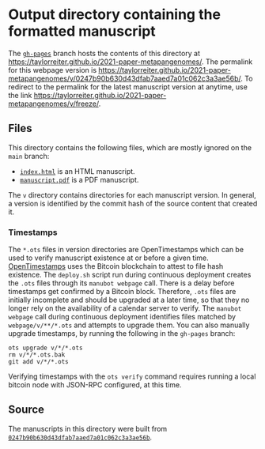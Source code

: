 # Output directory containing the formatted manuscript

The [`gh-pages`](https://github.com/taylorreiter/2021-paper-metapangenomes/tree/gh-pages) branch hosts the contents of this directory at <https://taylorreiter.github.io/2021-paper-metapangenomes/>.
The permalink for this webpage version is <https://taylorreiter.github.io/2021-paper-metapangenomes/v/0247b90b630d43dfab7aaed7a01c062c3a3ae56b/>.
To redirect to the permalink for the latest manuscript version at anytime, use the link <https://taylorreiter.github.io/2021-paper-metapangenomes/v/freeze/>.

## Files

This directory contains the following files, which are mostly ignored on the `main` branch:

+ [`index.html`](index.html) is an HTML manuscript.
+ [`manuscript.pdf`](manuscript.pdf) is a PDF manuscript.

The `v` directory contains directories for each manuscript version.
In general, a version is identified by the commit hash of the source content that created it.

### Timestamps

The `*.ots` files in version directories are OpenTimestamps which can be used to verify manuscript existence at or before a given time.
[OpenTimestamps](https://opentimestamps.org/) uses the Bitcoin blockchain to attest to file hash existence.
The `deploy.sh` script run during continuous deployment creates the `.ots` files through its `manubot webpage` call.
There is a delay before timestamps get confirmed by a Bitcoin block.
Therefore, `.ots` files are initially incomplete and should be upgraded at a later time, so that they no longer rely on the availability of a calendar server to verify.
The `manubot webpage` call during continuous deployment identifies files matched by `webpage/v/**/*.ots` and attempts to upgrade them.
You can also manually upgrade timestamps, by running the following in the `gh-pages` branch:

```shell
ots upgrade v/*/*.ots
rm v/*/*.ots.bak
git add v/*/*.ots
```

Verifying timestamps with the `ots verify` command requires running a local bitcoin node with JSON-RPC configured, at this time.

## Source

The manuscripts in this directory were built from
[`0247b90b630d43dfab7aaed7a01c062c3a3ae56b`](https://github.com/taylorreiter/2021-paper-metapangenomes/commit/0247b90b630d43dfab7aaed7a01c062c3a3ae56b).
